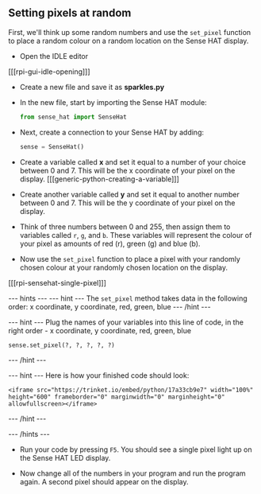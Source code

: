 ## Setting pixels at random

First, we'll think up some random numbers and use the `set_pixel` function to place a random colour on a random location on the Sense HAT display.

+ Open the IDLE editor

[[[rpi-gui-idle-opening]]]

- Create a new file and save it as **sparkles.py**

- In the new file, start by importing the Sense HAT module:

    ```python
    from sense_hat import SenseHat
    ```

- Next, create a connection to your Sense HAT by adding:

    ```python
    sense = SenseHat()
    ```

- Create a variable called **x** and set it equal to a number of your choice between 0 and 7. This will be the x coordinate of your pixel on the display.
[[[generic-python-creating-a-variable]]]


- Create another variable called **y** and set it equal to another number between 0 and 7. This will be the y coordinate of your pixel on the display.

- Think of three numbers between 0 and 255, then assign them to variables called `r`, `g`, and `b`. These variables will represent the colour of your pixel as amounts of red (r), green (g) and blue (b).

- Now use the `set_pixel` function to place a pixel with your randomly chosen colour at your randomly chosen  location on the display.

[[[rpi-sensehat-single-pixel]]]

--- hints ---
--- hint ---
The `set_pixel` method takes data in the following order:
x coordinate, y coordinate, red, green, blue
--- /hint ---

--- hint ---
Plug the names of your variables into this line of code, in the right order - x coordinate, y coordinate, red, green, blue

```python
sense.set_pixel(?, ?, ?, ?, ?)
```

--- /hint ---

--- hint ---
    Here is how your finished code should look:

    <iframe src="https://trinket.io/embed/python/17a33cb9e7" width="100%" height="600" frameborder="0" marginwidth="0" marginheight="0" allowfullscreen></iframe>

--- /hint ---

--- /hints ---

- Run your code by pressing `F5`. You should see a single pixel light up on the Sense HAT LED display.

- Now change all of the numbers in your program and run the program again. A second pixel should appear on the display.
